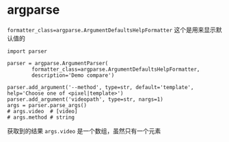 # argparse

`formatter_class=argparse.ArgumentDefaultsHelpFormatter` 这个是用来显示默认值的

    import parser
    
    parser = argparse.ArgumentParser(
            formatter_class=argparse.ArgumentDefaultsHelpFormatter,
            description='Demo compare')
            
    parser.add_argument('--method', type=str, default='template', help='Choose one of <pixel|template>')
    parser.add_argument('videopath', type=str, nargs=1)
    args = parser.parse_args()
    # args.video  # [video]
    # args.method # string
    
获取到的结果 `args.video` 是一个数组，虽然只有一个元素 
